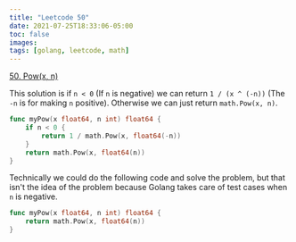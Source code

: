 ```yaml
---
title: "Leetcode 50"
date: 2021-07-25T18:33:06-05:00
toc: false
images:
tags: [golang, leetcode, math]
---
```


[50. Pow(x, n)](https://leetcode.com/problems/powx-n/)

This solution is if `n < 0` (If `n` is negative) we can return `1 / (x ^ (-n))` (The `-n` is for making `n` positive). Otherwise we can just return `math.Pow(x, n)`.

``` go
func myPow(x float64, n int) float64 {
    if n < 0 {
        return 1 / math.Pow(x, float64(-n))
    }
    return math.Pow(x, float64(n))
}
```

Technically we could do the following code and solve the problem, but that isn't the idea of the problem because Golang takes care of test cases when `n` is negative.

``` go
func myPow(x float64, n int) float64 {
    return math.Pow(x, float64(n))
}
```